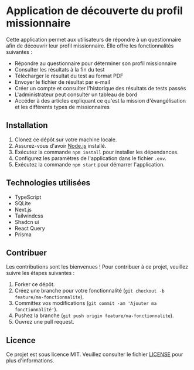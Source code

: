 # Application de découverte du profil missionnaire

Cette application permet aux utilisateurs de répondre à un questionnaire afin de découvrir leur profil missionnaire. Elle offre les fonctionnalités suivantes :

- Répondre au questionnaire pour déterminer son profil missionnaire
- Consulter les résultats à la fin du test
- Télécharger le résultat du test au format PDF
- Envoyer le fichier de résultat par e-mail
- Créer un compte et consulter l'historique des résultats de tests passés
- L'administrateur peut consulter un tableau de bord
- Accéder à des articles expliquant ce qu'est la mission d'évangélisation et les différents types de missionnaires

## Installation

1. Clonez ce dépôt sur votre machine locale.
2. Assurez-vous d'avoir [Node.js](https://nodejs.org) installé.
3. Exécutez la commande `npm install` pour installer les dépendances.
4. Configurez les paramètres de l'application dans le fichier `.env`.
5. Exécutez la commande `npm start` pour démarrer l'application.

## Technologies utilisées

- TypeScript
- SQLite
- Next.js
- Tailwindcss
- Shadcn ui
- React Query
- Prisma

## Contribuer

Les contributions sont les bienvenues ! Pour contribuer à ce projet, veuillez suivre les étapes suivantes :

1. Forker ce dépôt.
2. Créez une branche pour votre fonctionnalité (`git checkout -b feature/ma-fonctionnalite`).
3. Committez vos modifications (`git commit -am 'Ajouter ma fonctionnalité'`).
4. Pushez la branche (`git push origin feature/ma-fonctionnalite`).
5. Ouvrez une pull request.

## Licence

Ce projet est sous licence MIT. Veuillez consulter le fichier [LICENSE](LICENSE) pour plus d'informations.
